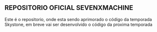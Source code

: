 ## REPOSITORIO OFICIAL SEVENXMACHINE

Este é o repositorio, onde esta sendo aprimorado o código da temporada Skystone, em breve vai ser desenvolvido o código da proxima temporada